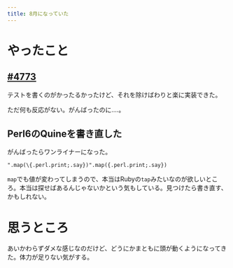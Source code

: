 ```yaml
---
title: 8月になっていた
---
```


# やったこと

## [#4773](https://github.com/crystal-lang/crystal/pull/4773)

テストを書くのがかったるかったけど、それを除けばわりと楽に実装できた。

ただ何も反応がない。がんばったのに‥‥。

## Perl6のQuineを書き直した

がんばったらワンライナーになった。

```perl6
".map(\{.perl.print;.say})".map({.perl.print;.say})
```

`map`でも値が変わってしまうので、本当はRubyの`tap`みたいなのが欲しいところ。本当は探せばあるんじゃないかという気もしている。見つけたら書き直す、かもしれない。

# 思うところ

あいかわらずダメな感じなのだけど、どうにかまともに頭が動くようになってきた。体力が足りない気がする。
